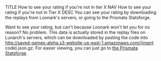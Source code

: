 TITLE How to see your rating if you're not in tier X
NAV How to see your rating if you're not in Tier X
DESC You can see your rating by downloading the replays from Loonark's servers, or going to the Prismata Statsforge.

Want to see your rating, but can't because Loonark won't let you for no reason? No problem. This data is actually stored in the replay files on Lunarch's servers, which can be downloaded by pasting the code into http://saved-games-alpha.s3-website-us-east-1.amazonaws.com/(insert code).json.gz. For easier viewing, you can just go to [the Prismata Statsforge](http://www.aimbooster.com/prismata).
